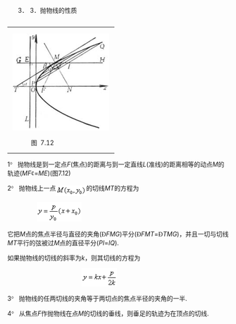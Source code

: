 <div class=Section1>
<p class=MsoNormal align=left style='margin-left:36.0pt;text-align:left;
text-indent:-18.0pt'><span lang=EN-US>3．<span style='font:7.0pt "Times New Roman"'>&nbsp;
</span></span><span lang=EN-US>3</span><span lang=ZH-CN style='font-family:
宋体_GB2312'>．抛物线的性质</span></p>
<div>
<table cellspacing=0 cellpadding=0 hspace=0 vspace=0 align=left>
 <tr>
  <td valign=top align=left style='padding-top:0mm;padding-right:9.05pt;
  padding-bottom:0mm;padding-left:9.05pt'>
  <div>
  <p class=MsoNormal align=left style='text-align:left'><span lang=EN-US><img
  width=219 height=220 src="res/17e9d95da129bdd93c34fb6cc6aaaa52_5565_files/image002.jpg"
  u1:shapes="_x0000_i1028"></span></p>
  <p class=MsoNormal align=left style='text-align:left'><span lang=EN-US>&nbsp;&nbsp;&nbsp;&nbsp;&nbsp;&nbsp;&nbsp;&nbsp;&nbsp;&nbsp;
  </span><span lang=ZH-CN style='font-family:宋体_GB2312'>图</span><span
  lang=EN-US>&nbsp; 7.12</span></p>
  </div>
  </td>
 </tr>
</table>
</div>
<p class=MsoNormal align=left style='text-align:left'><span lang=EN-US>1</span><span
lang=EN-US style='font-family:Symbol'>°</span><span lang=EN-US>&nbsp;&nbsp; </span><span
lang=ZH-CN style='font-family:宋体_GB2312'>抛物线是到一定点</span><i><span lang=EN-US>F</span></i><span
lang=EN-US>(</span><span lang=ZH-CN style='font-family:宋体_GB2312'>焦点</span><span
lang=EN-US>)</span><span lang=ZH-CN style='font-family:宋体_GB2312'>的距离与到一定直线</span><i><span
lang=EN-US>L</span></i><span lang=EN-US>(</span><span lang=ZH-CN
style='font-family:宋体_GB2312'>准线</span><span lang=EN-US>)</span><span
lang=ZH-CN style='font-family:宋体_GB2312'>的距离相等的动点</span><i><span lang=EN-US>M</span></i><span
lang=ZH-CN style='font-family:宋体_GB2312'>的轨迹</span><span lang=EN-US>(<i>MF</i></span><span
lang=EN-US style='font-family:Symbol'>&cent;</span><span lang=EN-US>=<i>ME</i>)(</span><span
lang=ZH-CN style='font-family:宋体_GB2312'>图</span><span lang=EN-US>7.12)</span></p>
<p class=MsoNormal align=left style='text-align:left'><span lang=EN-US>2</span><span
lang=EN-US style='font-family:Symbol'>°</span><span lang=EN-US>&nbsp;&nbsp; </span><span
lang=ZH-CN style='font-family:宋体_GB2312'>抛物线上一点</span><sub><span lang=EN-US
style='font-size:10.5pt'><img width=69 height=24
src="res/17e9d95da129bdd93c34fb6cc6aaaa52_5565_files/image004.gif" u1:shapes="_x0000_i1025"
align=absmiddle></span></sub><span lang=ZH-CN style='font-family:宋体_GB2312'>的切线</span><i><span
lang=EN-US>MT</span></i><span lang=ZH-CN style='font-family:宋体_GB2312'>的方程为</span></p>
<pre align=left><span lang=EN-US>&nbsp;&nbsp;&nbsp;&nbsp;&nbsp;&nbsp;&nbsp; </span><sub><span
lang=EN-US style='font-size:10.5pt'><img width=101 height=45
src="res/17e9d95da129bdd93c34fb6cc6aaaa52_5565_files/image006.gif" u1:shapes="_x0000_i1026"></span></sub></pre>
<p class=MsoNormal align=left style='text-align:left'><span lang=ZH-CN
style='font-family:宋体_GB2312'>它把</span><i><span lang=EN-US>M</span></i><span
lang=ZH-CN style='font-family:宋体_GB2312'>点的焦点半径与直径的夹角</span><span lang=EN-US>(</span><span
lang=EN-US style='font-family:Symbol'>&ETH;</span><i><span lang=EN-US>FMG</span></i><span
lang=EN-US>)</span><span lang=ZH-CN style='font-family:宋体_GB2312'>平分</span><span
lang=EN-US>(</span><span lang=EN-US style='font-family:Symbol'>&ETH;</span><i><span
lang=EN-US>FMT</span></i><span lang=EN-US>=</span><span lang=EN-US
style='font-family:Symbol'>&ETH;</span><i><span lang=EN-US>TMG</span></i><span
lang=EN-US>)</span><span lang=ZH-CN style='font-family:宋体_GB2312'>，并且一切与切线</span><i><span
lang=EN-US>MT</span></i><span lang=ZH-CN style='font-family:宋体_GB2312'>平行的弦被过</span><i><span
lang=EN-US>M</span></i><span lang=ZH-CN style='font-family:宋体_GB2312'>点的直径平分</span><span
lang=EN-US>(<i>PI</i>=<i>IQ</i>).</span></p>
<p class=MsoNormal align=left style='text-align:left'><span lang=ZH-CN
style='font-family:宋体_GB2312'>如果抛物线的切线的斜率为</span><i><span lang=EN-US>k</span></i><span
lang=ZH-CN style='font-family:宋体_GB2312'>，则其切线的方程为</span></p>
<pre align=left><span lang=EN-US>&nbsp;&nbsp;&nbsp;&nbsp;&nbsp;&nbsp;&nbsp; &nbsp;&nbsp;&nbsp;&nbsp;&nbsp;&nbsp;&nbsp;&nbsp;&nbsp;&nbsp;&nbsp; </span><sub><span
lang=EN-US style='font-size:10.5pt'><img width=80 height=41
src="res/17e9d95da129bdd93c34fb6cc6aaaa52_5565_files/image008.gif" u1:shapes="_x0000_i1027"></span></sub></pre>
<p class=MsoNormal align=left style='text-align:left'><span lang=EN-US>3</span><span
lang=EN-US style='font-family:Symbol'>°</span><span lang=EN-US>&nbsp;&nbsp; </span><span
lang=ZH-CN style='font-family:宋体_GB2312'>抛物线的任两切线的夹角等于两切点的焦点半径的夹角的一半</span><span
lang=EN-US>.</span></p>
<p class=MsoNormal align=left style='text-align:left'><span lang=EN-US>4</span><span
lang=EN-US style='font-family:Symbol'>°</span><span lang=EN-US>&nbsp;&nbsp; </span><span
lang=ZH-CN style='font-family:宋体_GB2312'>从焦点</span><i><span lang=EN-US>F</span></i><span
lang=ZH-CN style='font-family:宋体_GB2312'>作抛物线在点</span><i><span lang=EN-US>M</span></i><span
lang=ZH-CN style='font-family:宋体_GB2312'>的切线的垂线，则垂足的轨迹为在顶点的切线</span><span
lang=EN-US>.</span></p>
</div>